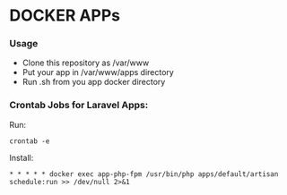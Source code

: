 # DOCKER APPs

### Usage

- Clone this repository as /var/www
- Put your app in /var/www/apps directory
- Run .sh from you app docker directory

### Crontab Jobs for Laravel Apps:

Run:
```
crontab -e
```

Install:

```
* * * * * docker exec app-php-fpm /usr/bin/php apps/default/artisan schedule:run >> /dev/null 2>&1
```
